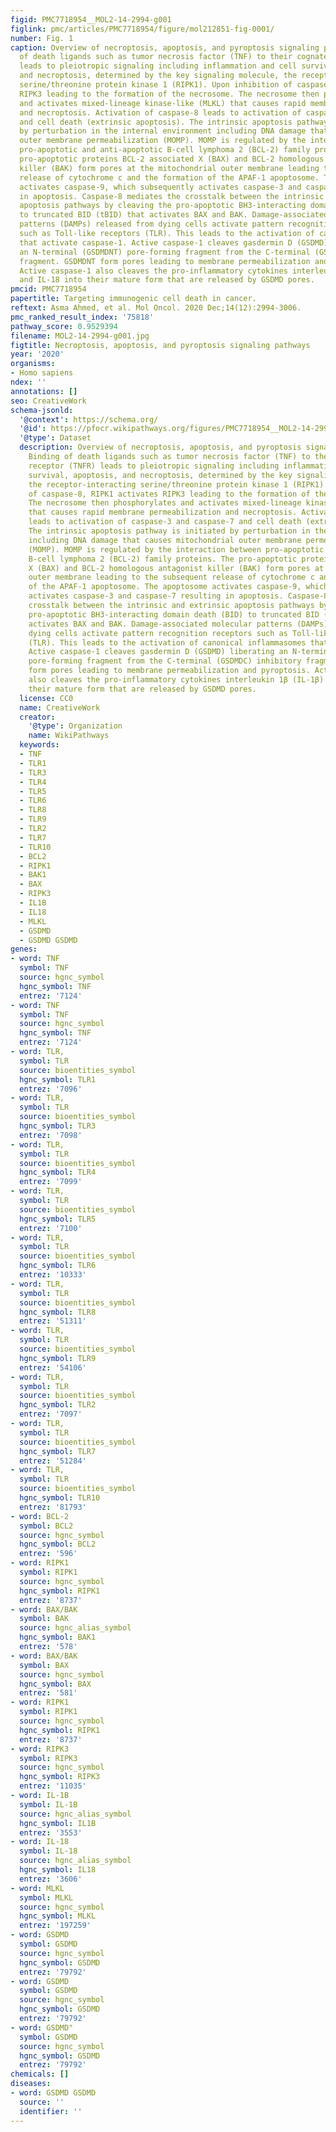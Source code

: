 ```yaml
---
figid: PMC7718954__MOL2-14-2994-g001
figlink: pmc/articles/PMC7718954/figure/mol212851-fig-0001/
number: Fig. 1
caption: Overview of necroptosis, apoptosis, and pyroptosis signaling pathways. Binding
  of death ligands such as tumor necrosis factor (TNF) to their cognate receptor (TNFR)
  leads to pleiotropic signaling including inflammation and cell survival, apoptosis,
  and necroptosis, determined by the key signaling molecule, the receptor‐interacting
  serine/threonine protein kinase 1 (RIPK1). Upon inhibition of caspase‐8, RIPK1 activates
  RIPK3 leading to the formation of the necrosome. The necrosome then phosphorylates
  and activates mixed‐lineage kinase‐like (MLKL) that causes rapid membrane permeabilization
  and necroptosis. Activation of caspase‐8 leads to activation of caspase‐3 and caspase‐7
  and cell death (extrinsic apoptosis). The intrinsic apoptosis pathway is initiated
  by perturbation in the internal environment including DNA damage that causes mitochondrial
  outer membrane permeabilization (MOMP). MOMP is regulated by the interaction between
  pro‐apoptotic and anti‐apoptotic B‐cell lymphoma 2 (BCL‐2) family proteins. The
  pro‐apoptotic proteins BCL‐2 associated X (BAX) and BCL‐2 homologous antagonist
  killer (BAK) form pores at the mitochondrial outer membrane leading to the subsequent
  release of cytochrome c and the formation of the APAF‐1 apoptosome. The apoptosome
  activates caspase‐9, which subsequently activates caspase‐3 and caspase‐7 resulting
  in apoptosis. Caspase‐8 mediates the crosstalk between the intrinsic and extrinsic
  apoptosis pathways by cleaving the pro‐apoptotic BH3‐interacting domain death (BID)
  to truncated BID (tBID) that activates BAX and BAK. Damage‐associated molecular
  patterns (DAMPs) released from dying cells activate pattern recognition receptors
  such as Toll‐like receptors (TLR). This leads to the activation of canonical inflammasomes
  that activate caspase‐1. Active caspase‐1 cleaves gasdermin D (GSDMD) liberating
  an N‐terminal (GSDMDNT) pore‐forming fragment from the C‐terminal (GSDMDC) inhibitory
  fragment. GSDMDNT form pores leading to membrane permeabilization and pyroptosis.
  Active caspase‐1 also cleaves the pro‐inflammatory cytokines interleukin 1β (IL‐1β)
  and IL‐18 into their mature form that are released by GSDMD pores.
pmcid: PMC7718954
papertitle: Targeting immunogenic cell death in cancer.
reftext: Asma Ahmed, et al. Mol Oncol. 2020 Dec;14(12):2994-3006.
pmc_ranked_result_index: '75818'
pathway_score: 0.9529394
filename: MOL2-14-2994-g001.jpg
figtitle: Necroptosis, apoptosis, and pyroptosis signaling pathways
year: '2020'
organisms:
- Homo sapiens
ndex: ''
annotations: []
seo: CreativeWork
schema-jsonld:
  '@context': https://schema.org/
  '@id': https://pfocr.wikipathways.org/figures/PMC7718954__MOL2-14-2994-g001.html
  '@type': Dataset
  description: Overview of necroptosis, apoptosis, and pyroptosis signaling pathways.
    Binding of death ligands such as tumor necrosis factor (TNF) to their cognate
    receptor (TNFR) leads to pleiotropic signaling including inflammation and cell
    survival, apoptosis, and necroptosis, determined by the key signaling molecule,
    the receptor‐interacting serine/threonine protein kinase 1 (RIPK1). Upon inhibition
    of caspase‐8, RIPK1 activates RIPK3 leading to the formation of the necrosome.
    The necrosome then phosphorylates and activates mixed‐lineage kinase‐like (MLKL)
    that causes rapid membrane permeabilization and necroptosis. Activation of caspase‐8
    leads to activation of caspase‐3 and caspase‐7 and cell death (extrinsic apoptosis).
    The intrinsic apoptosis pathway is initiated by perturbation in the internal environment
    including DNA damage that causes mitochondrial outer membrane permeabilization
    (MOMP). MOMP is regulated by the interaction between pro‐apoptotic and anti‐apoptotic
    B‐cell lymphoma 2 (BCL‐2) family proteins. The pro‐apoptotic proteins BCL‐2 associated
    X (BAX) and BCL‐2 homologous antagonist killer (BAK) form pores at the mitochondrial
    outer membrane leading to the subsequent release of cytochrome c and the formation
    of the APAF‐1 apoptosome. The apoptosome activates caspase‐9, which subsequently
    activates caspase‐3 and caspase‐7 resulting in apoptosis. Caspase‐8 mediates the
    crosstalk between the intrinsic and extrinsic apoptosis pathways by cleaving the
    pro‐apoptotic BH3‐interacting domain death (BID) to truncated BID (tBID) that
    activates BAX and BAK. Damage‐associated molecular patterns (DAMPs) released from
    dying cells activate pattern recognition receptors such as Toll‐like receptors
    (TLR). This leads to the activation of canonical inflammasomes that activate caspase‐1.
    Active caspase‐1 cleaves gasdermin D (GSDMD) liberating an N‐terminal (GSDMDNT)
    pore‐forming fragment from the C‐terminal (GSDMDC) inhibitory fragment. GSDMDNT
    form pores leading to membrane permeabilization and pyroptosis. Active caspase‐1
    also cleaves the pro‐inflammatory cytokines interleukin 1β (IL‐1β) and IL‐18 into
    their mature form that are released by GSDMD pores.
  license: CC0
  name: CreativeWork
  creator:
    '@type': Organization
    name: WikiPathways
  keywords:
  - TNF
  - TLR1
  - TLR3
  - TLR4
  - TLR5
  - TLR6
  - TLR8
  - TLR9
  - TLR2
  - TLR7
  - TLR10
  - BCL2
  - RIPK1
  - BAK1
  - BAX
  - RIPK3
  - IL1B
  - IL18
  - MLKL
  - GSDMD
  - GSDMD GSDMD
genes:
- word: TNF
  symbol: TNF
  source: hgnc_symbol
  hgnc_symbol: TNF
  entrez: '7124'
- word: TNF
  symbol: TNF
  source: hgnc_symbol
  hgnc_symbol: TNF
  entrez: '7124'
- word: TLR,
  symbol: TLR
  source: bioentities_symbol
  hgnc_symbol: TLR1
  entrez: '7096'
- word: TLR,
  symbol: TLR
  source: bioentities_symbol
  hgnc_symbol: TLR3
  entrez: '7098'
- word: TLR,
  symbol: TLR
  source: bioentities_symbol
  hgnc_symbol: TLR4
  entrez: '7099'
- word: TLR,
  symbol: TLR
  source: bioentities_symbol
  hgnc_symbol: TLR5
  entrez: '7100'
- word: TLR,
  symbol: TLR
  source: bioentities_symbol
  hgnc_symbol: TLR6
  entrez: '10333'
- word: TLR,
  symbol: TLR
  source: bioentities_symbol
  hgnc_symbol: TLR8
  entrez: '51311'
- word: TLR,
  symbol: TLR
  source: bioentities_symbol
  hgnc_symbol: TLR9
  entrez: '54106'
- word: TLR,
  symbol: TLR
  source: bioentities_symbol
  hgnc_symbol: TLR2
  entrez: '7097'
- word: TLR,
  symbol: TLR
  source: bioentities_symbol
  hgnc_symbol: TLR7
  entrez: '51284'
- word: TLR,
  symbol: TLR
  source: bioentities_symbol
  hgnc_symbol: TLR10
  entrez: '81793'
- word: BCL-2
  symbol: BCL2
  source: hgnc_symbol
  hgnc_symbol: BCL2
  entrez: '596'
- word: RIPK1
  symbol: RIPK1
  source: hgnc_symbol
  hgnc_symbol: RIPK1
  entrez: '8737'
- word: BAX/BAK
  symbol: BAK
  source: hgnc_alias_symbol
  hgnc_symbol: BAK1
  entrez: '578'
- word: BAX/BAK
  symbol: BAX
  source: hgnc_symbol
  hgnc_symbol: BAX
  entrez: '581'
- word: RIPK1
  symbol: RIPK1
  source: hgnc_symbol
  hgnc_symbol: RIPK1
  entrez: '8737'
- word: RIPK3
  symbol: RIPK3
  source: hgnc_symbol
  hgnc_symbol: RIPK3
  entrez: '11035'
- word: IL-1B
  symbol: IL-1B
  source: hgnc_alias_symbol
  hgnc_symbol: IL1B
  entrez: '3553'
- word: IL-18
  symbol: IL-18
  source: hgnc_alias_symbol
  hgnc_symbol: IL18
  entrez: '3606'
- word: MLKL
  symbol: MLKL
  source: hgnc_symbol
  hgnc_symbol: MLKL
  entrez: '197259'
- word: GSDMD
  symbol: GSDMD
  source: hgnc_symbol
  hgnc_symbol: GSDMD
  entrez: '79792'
- word: GSDMD
  symbol: GSDMD
  source: hgnc_symbol
  hgnc_symbol: GSDMD
  entrez: '79792'
- word: GSDMD"
  symbol: GSDMD
  source: hgnc_symbol
  hgnc_symbol: GSDMD
  entrez: '79792'
chemicals: []
diseases:
- word: GSDMD GSDMD
  source: ''
  identifier: ''
---
```

